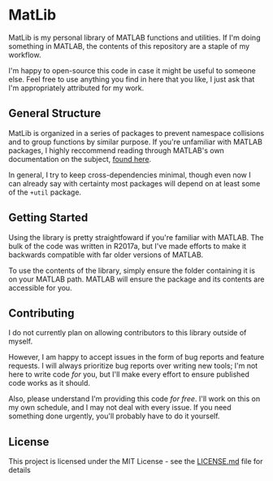 # MatLib

MatLib is my personal library of MATLAB functions and utilities. If I'm doing something in MATLAB, the contents of this repository are a staple of my workflow.

I'm happy to open-source this code in case it might be useful to someone else. Feel free to use anything you find in here that you like, I just ask that I'm appropriately attributed for my work. 

## General Structure

MatLib is organized in a series of packages to prevent namespace collisions and to group functions by similar purpose. If you're unfamiliar with MATLAB packages, I highly reccommend reading through MATLAB's own documentation on the subject, [found here](https://www.mathworks.com/help/matlab/matlab_oop/scoping-classes-with-packages.html).

In general, I try to keep cross-dependencies minimal, though even now I can already say with certainty most packages will depend on at least some of the `+util` package.

## Getting Started

Using the library is pretty straightfoward if you're familiar with MATLAB. The bulk of the code was written in R2017a, but I've made efforts to make it backwards compatible with far older versions of MATLAB.

To use the contents of the library, simply ensure the folder containing it is on your MATLAB path. MATLAB will ensure the package and its contents are accessible for you.

## Contributing

I do not currently plan on allowing contributors to this library outside of myself.

However, I am happy to accept issues in the form of bug reports and feature requests. I will always prioritize bug reports over writing new tools; I'm not here to write code *for* you, but I'll make every effort to ensure published code works as it should.

Also, please understand I'm providing this code *for free*. I'll work on this on my own schedule, and I may not deal with every issue. If you need something done urgently, you'll probably have to do it yourself. 

## License

This project is licensed under the MIT License - see the [LICENSE.md](https://github.com/benhollar/MatLib/blob/master/LICENSE) file for details


